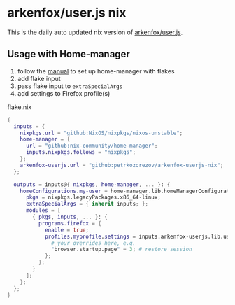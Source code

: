 # arkenfox/user.js nix

This is the daily auto updated nix version of [arkenfox/user.js](https://github.com/arkenfox/user.js/).

## Usage with Home-manager

1. follow the [manual](https://nix-community.github.io/home-manager/index.xhtml#ch-nix-flakes) to set up home-manager with flakes
1. add flake input
1. pass flake input to `extraSpecialArgs`
1. add settings to Firefox profile(s)

flake.nix
```nix
{
  inputs = {
    nixpkgs.url = "github:NixOS/nixpkgs/nixos-unstable";
    home-manager = {
      url = "github:nix-community/home-manager";
      inputs.nixpkgs.follows = "nixpkgs";
    };
    arkenfox-userjs.url = "github:petrkozorezov/arkenfox-userjs-nix";
  };

  outputs = inputs@{ nixpkgs, home-manager, ... }: {
    homeConfigurations.my-user = home-manager.lib.homeManagerConfiguration {
      pkgs = nixpkgs.legacyPackages.x86_64-linux;
      extraSpecialArgs = { inherit inputs; };
      modules = [
        { pkgs, inputs, ... }: {
          programs.firefox = {
            enable = true;
            profiles.myprofile.settings = inputs.arkenfox-userjs.lib.userjs // {
              # your overrides here, e.g.
              "browser.startup.page" = 3; # restore session
            };
          };
        }
      ];
    };
  };
}
```
